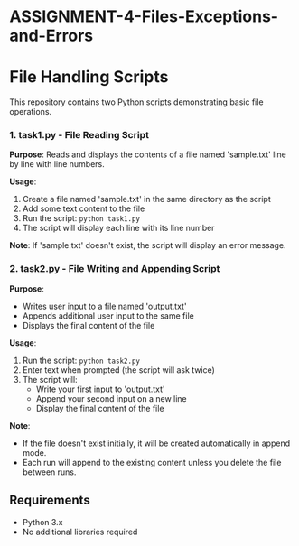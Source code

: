 # ASSIGNMENT-4-Files-Exceptions-and-Errors

# File Handling Scripts

This repository contains two Python scripts demonstrating basic file operations.

### 1. task1.py - File Reading Script

**Purpose**: Reads and displays the contents of a file named 'sample.txt' line by line with line numbers.

**Usage**:
1. Create a file named 'sample.txt' in the same directory as the script
2. Add some text content to the file
3. Run the script: `python task1.py`
4. The script will display each line with its line number

**Note**: If 'sample.txt' doesn't exist, the script will display an error message.

### 2. task2.py - File Writing and Appending Script

**Purpose**: 
- Writes user input to a file named 'output.txt'
- Appends additional user input to the same file
- Displays the final content of the file

**Usage**:
1. Run the script: `python task2.py`
2. Enter text when prompted (the script will ask twice)
3. The script will:
   - Write your first input to 'output.txt'
   - Append your second input on a new line
   - Display the final content of the file

**Note**: 
- If the file doesn't exist initially, it will be created automatically in append mode.
- Each run will append to the existing content unless you delete the file between runs.

## Requirements

- Python 3.x
- No additional libraries required
